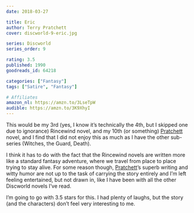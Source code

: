```yaml
---
date: 2018-03-27

title: Eric
author: Terry Pratchett
cover: discworld-9-eric.jpg

series: Discworld
series_order: 9

rating: 3.5
published: 1990
goodreads_id: 64218

categories: ["Fantasy"]
tags: ["Satire", "Fantasy"]

# Affiliates
amazon_nl: https://amzn.to/3LseTpW
audible: https://amzn.to/3K9XhyI
---
```


This would be my 3rd (yes, I know it’s technically the 4th, but I skipped one due to ignorance) Rincewind novel, and my 10th (or something) [Pratchett](../_authors/terry-pratchett.md) novel, and I find that I did not enjoy this as much as I have the other sub-series (Witches, the Guard, Death).

<!--more-->

I think it has to do with the fact that the Rincewind novels are written more like a standard fantasy adventure, where we travel from place to place trying to stay alive. For some reason though, [Pratchett](../_authors/terry-pratchett.md)’s superb writing and witty humor are not up to the task of carrying the story entirely and I’m left feeling entertained, but not drawn in, like I have been with all the other Discworld novels I’ve read.

I’m going to go with 3.5 stars for this. I had plenty of laughs, but the story (and the characters) don’t feel very interesting to me.

